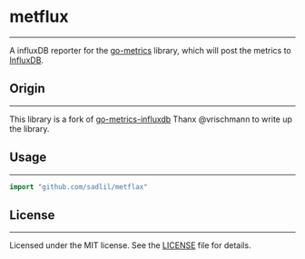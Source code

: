 # metflux
-----
A influxDB reporter for the [go-metrics](https://github.com/rcrowley/go-metrics) library,
which will post the metrics to [InfluxDB](https://influxdb.com/).


## Origin
-----
This library is a fork of [go-metrics-influxdb](https://github.com/vrischmann/go-metrics-influxdb)
Thanx @vrischmann to write up the library.

## Usage
-----

```go
import "github.com/sadlil/metflax"
```

## License
-----
Licensed under the MIT license. See the [LICENSE](LICENSE) file for details.

